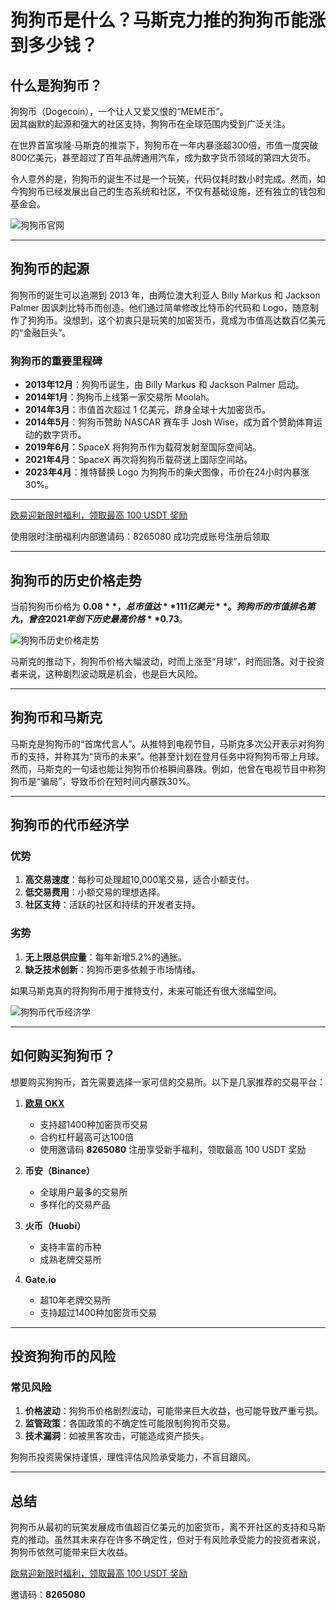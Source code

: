 # 狗狗币是什么？马斯克力推的狗狗币能涨到多少钱？



## 什么是狗狗币？

狗狗币（Dogecoin），一个让人又爱又恨的“MEME币”。  
因其幽默的起源和强大的社区支持，狗狗币在全球范围内受到广泛关注。

在世界首富埃隆·马斯克的推崇下，狗狗币在一年内暴涨超300倍，市值一度突破800亿美元，甚至超过了百年品牌通用汽车，成为数字货币领域的第四大货币。

令人意外的是，狗狗币的诞生不过是一个玩笑，代码仅耗时数小时完成。然而，如今狗狗币已经发展出自己的生态系统和社区，不仅有基础设施，还有独立的钱包和基金会。

![狗狗币官网](https://yibi123.com/wp-content/uploads/2023/06/image-11.png)

---

## 狗狗币的起源

狗狗币的诞生可以追溯到 2013 年，由两位澳大利亚人 Billy Markus 和 Jackson Palmer 因讽刺比特币而创造。他们通过简单修改比特币的代码和 Logo，随意制作了狗狗币。没想到，这个初衷只是玩笑的加密货币，竟成为市值高达数百亿美元的“金融巨头”。

### 狗狗币的重要里程碑
- **2013年12月**：狗狗币诞生，由 Billy Markus 和 Jackson Palmer 启动。
- **2014年1月**：狗狗币上线第一家交易所 Moolah。
- **2014年3月**：市值首次超过 1 亿美元，跻身全球十大加密货币。
- **2014年5月**：狗狗币赞助 NASCAR 赛车手 Josh Wise，成为首个赞助体育运动的数字货币。
- **2019年6月**：SpaceX 将狗狗币作为载荷发射至国际空间站。
- **2021年4月**：SpaceX 再次将狗狗币载荷送上国际空间站。
- **2023年4月**：推特替换 Logo 为狗狗币的柴犬图像，币价在24小时内暴涨30%。

---
[欧易迎新限时福利，领取最高 100 USDT 奖励](https://bit.ly/OKXe)

使用限时注册福利内部邀请码：8265080 成功完成账号注册后领取

---
## 狗狗币的历史价格走势

当前狗狗币价格为 **$0.08**，总市值达 **111亿美元**。  
狗狗币的市值排名第九，曾在2021年创下历史最高价格 **$0.73**。

![狗狗币历史价格走势](https://yibi123.com/wp-content/uploads/2023/06/image-13.png)

马斯克的推动下，狗狗币价格大幅波动，时而上涨至“月球”，时而回落。对于投资者来说，这种剧烈波动既是机会，也是巨大风险。

---

## 狗狗币和马斯克

马斯克是狗狗币的“首席代言人”。从推特到电视节目，马斯克多次公开表示对狗狗币的支持，并称其为“货币的未来”。他甚至计划在登月任务中将狗狗币带上月球。  
然而，马斯克的一句话也能让狗狗币价格瞬间暴跌。例如，他曾在电视节目中称狗狗币是“骗局”，导致币价在短时间内暴跌30%。

---

## 狗狗币的代币经济学

### 优势
1. **高交易速度**：每秒可处理超10,000笔交易，适合小额支付。
2. **低交易费用**：小额交易的理想选择。
3. **社区支持**：活跃的社区和持续的开发者支持。

### 劣势
1. **无上限总供应量**：每年新增5.2%的通胀。
2. **缺乏技术创新**：狗狗币更多依赖于市场情绪。

如果马斯克真的将狗狗币用于推特支付，未来可能还有很大涨幅空间。

![狗狗币代币经济学](https://yibi123.com/wp-content/uploads/2023/06/image-16.png)

---

## 如何购买狗狗币？

想要购买狗狗币，首先需要选择一家可信的交易所。以下是几家推荐的交易平台：

1. **[欧易 OKX](https://bit.ly/OKXe)**  
   - 支持超1400种加密货币交易  
   - 合约杠杆最高可达100倍  
   - 使用邀请码 **8265080** 注册享受新手福利，领取最高 100 USDT 奖励  

2. **币安（Binance）**  
   - 全球用户最多的交易所  
   - 多样化的交易产品  

3. **火币（Huobi）**  
   - 支持丰富的币种  
   - 成熟老牌交易所  

4. **Gate.io**  
   - 超10年老牌交易所  
   - 支持超过1400种加密货币交易  

---

## 投资狗狗币的风险

### 常见风险
1. **价格波动**：狗狗币价格剧烈波动，可能带来巨大收益，也可能导致严重亏损。
2. **监管政策**：各国政策的不确定性可能限制狗狗币交易。
3. **技术漏洞**：如被黑客攻击，可能造成资产损失。

狗狗币投资需保持谨慎，理性评估风险承受能力，不盲目跟风。

---

## 总结

狗狗币从最初的玩笑发展成市值超百亿美元的加密货币，离不开社区的支持和马斯克的推动。虽然其未来存在许多不确定性，但对于有风险承受能力的投资者来说，狗狗币依然可能带来巨大收益。

[欧易迎新限时福利，领取最高 100 USDT 奖励](https://bit.ly/OKXe)

邀请码：**8265080**

